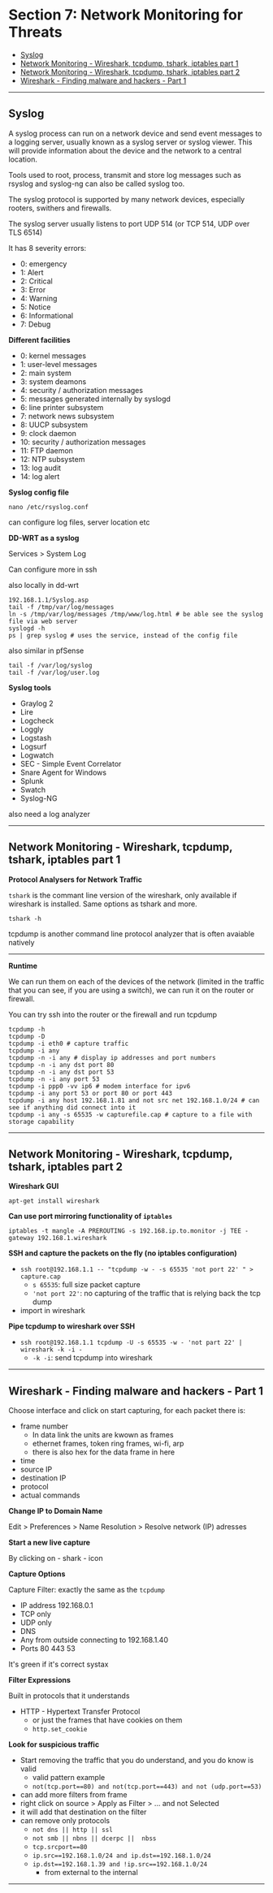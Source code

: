 # Section 7: Network Monitoring for Threats

- [Syslog](#syslog)
- [Network Monitoring - Wireshark, tcpdump, tshark, iptables part 1](#network-monitoring---wireshark-tcpdump-tshark-iptables-part-1)
- [Network Monitoring - Wireshark, tcpdump, tshark, iptables part 2](#network-monitoring---wireshark-tcpdump-tshark-iptables-part-2)
- [Wireshark - Finding malware and hackers - Part 1](#wireshark---finding-malware-and-hackers---part-1)

---

## Syslog

A syslog process can run on a network device and send event messages to a logging server, usually known as a syslog server or syslog viewer.
This will provide information about the device and the network to a central location.

Tools used to root, process, transmit and store log messages such as rsyslog and syslog-ng can also be called syslog too.

The syslog protocol is supported by many network devices, especially rooters, swithers and firewalls.

The syslog server usually listens to port UDP 514 (or TCP 514, UDP over TLS 6514)

It has 8 severity errors:

- 0: emergency
- 1: Alert
- 2: Critical
- 3: Error
- 4: Warning
- 5: Notice
- 6: Informational
- 7: Debug

**Different facilities**

- 0: kernel messages
- 1: user-level messages
- 2: main system
- 3: system deamons
- 4: security / authorization messages
- 5: messages generated internally by syslogd
- 6: line printer subsystem
- 7: network news subsystem
- 8: UUCP subsystem
- 9: clock daemon
- 10: security / authorization messages
- 11: FTP daemon
- 12: NTP subsystem
- 13: log audit
- 14: log alert

**Syslog config file**

```
nano /etc/rsyslog.conf
```

can configure log files, server location etc


**DD-WRT as a syslog**

Services > System Log

Can configure more in ssh 

also locally in dd-wrt

```
192.168.1.1/Syslog.asp
tail -f /tmp/var/log/messages
ln -s /tmp/var/log/messages /tmp/www/log.html # be able see the syslog file via web server
syslogd -h
ps | grep syslog # uses the service, instead of the config file
```

also similar in pfSense

```
tail -f /var/log/syslog
tail -f /var/log/user.log
```

**Syslog tools**

- Graylog 2
- Lire
- Logcheck
- Loggly
- Logstash
- Logsurf
- Logwatch
- SEC - Simple Event Correlator
- Snare Agent for Windows
- Splunk
- Swatch
- Syslog-NG

also need a log analyzer

---

## Network Monitoring - Wireshark, tcpdump, tshark, iptables part 1

**Protocol Analysers for Network Traffic**

`tshark` is the commant line version of the wireshark, only available if wireshark is installed. Same options as tshark and more.

```
tshark -h
```

tcpdump is another command line protocol analyzer that is often avaiable natively

---

**Runtime**

We can run them on each of the devices of the network (limited in the traffic that you can see, if you are using a switch), we can run it on the router or firewall.

You can try ssh into the router or the firewall and run tcpdump

```
tcpdump -h
tcpdump -D
tcpdump -i eth0 # capture traffic
tcpdump -i any
tcpdump -n -i any # display ip addresses and port numbers
tcpdump -n -i any dst port 80
tcpdump -n -i any dst port 53
tcpdump -n -i any port 53
tcpdump -i ppp0 -vv ip6 # modem interface for ipv6
tcpdump -i any port 53 or port 80 or port 443
tcpdump -i any host 192.168.1.81 and not src net 192.168.1.0/24 # can see if anything did connect into it
tcpdump -i any -s 65535 -w capturefile.cap # capture to a file with storage capability
```

---

## Network Monitoring - Wireshark, tcpdump, tshark, iptables part 2

**Wireshark GUI**

```
apt-get install wireshark
```

**Can use port mirroring functionality of `iptables`**

```
iptables -t mangle -A PREROUTING -s 192.168.ip.to.monitor -j TEE -gateway 192.168.1.wireshark
```

**SSH and capture the packets on the fly (no iptables configuration)**

- `ssh root@192.168.1.1 -- "tcpdump -w - -s 65535 'not port 22' " > capture.cap`
  - `s 65535`: full size packet capture
  - `'not port 22'`: no capturing of the traffic that is relying back the tcp dump
- import in wireshark

**Pipe tcpdump to wireshark over SSH**

- `ssh root@192.168.1.1 tcpdump -U -s 65535 -w - 'not part 22' | wireshark -k -i -`
  - `-k -i`: send tcpdump into wireshark

---

## Wireshark - Finding malware and hackers - Part 1

Choose interface and click on start capturing, for each packet there is:
- frame number
  - In data link the units are kwown as frames
  - ethernet frames, token ring frames, wi-fi, arp
  - there is also hex for the data frame in here
- time
- source IP
- destination IP
- protocol
- actual commands

**Change IP to Domain Name**

Edit > Preferences > Name Resolution > Resolve network (IP) adresses

**Start a new live capture**

By clicking on - shark - icon

**Capture Options**

Capture Filter: exactly the same as the `tcpdump`
- IP address 192.168.0.1
- TCP only
- UDP only
- DNS
- Any from outside connecting to 192.168.1.40
- Ports 80 443 53

It's green if it's correct systax

**Filter Expressions**

Built in protocols that it understands

- HTTP - Hypertext Transfer Protocol
  - or just the frames that have cookies on them
  - `http.set_cookie`

**Look for suspicious traffic**

- Start removing the traffic that you do understand, and you do know is valid
  - valid pattern example
  -  `not(tcp.port==80) and not(tcp.port==443) and not (udp.port==53)`
-  can add more filters from frame
  - right click on source > Apply as Filter > ... and not Selected
  - it will add that destination on the filter
- can remove only protocols
  - `not dns || http || ssl`
  - `not smb || nbns || dcerpc ||  nbss`
  - `tcp.srcport==80`
  - `ip.src==192.168.1.0/24 and ip.dst==192.168.1.0/24`
  - `ip.dst==192.168.1.39 and !ip.src==192.168.1.0/24`
    - from external to the internal

---

